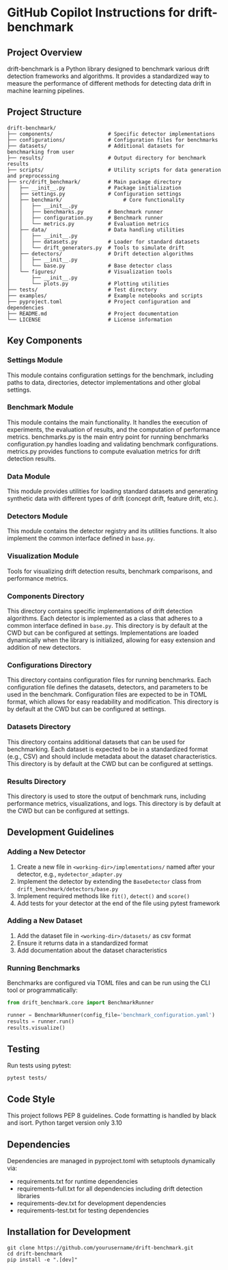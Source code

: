 # GitHub Copilot Instructions for drift-benchmark

## Project Overview

drift-benchmark is a Python library designed to benchmark various drift detection frameworks and algorithms.
It provides a standardized way to measure the performance of different methods for detecting data drift in machine learning pipelines.

## Project Structure

```
drift-benchmark/
├── components/                  # Specific detector implementations
├── configurations/              # Configuration files for benchmarks
├── datasets/                    # Additional datasets for benchmarking from user
├── results/                     # Output directory for benchmark results
├── scripts/                     # Utility scripts for data generation and preprocessing
├── src/drift_benchmark/         # Main package directory
│   ├── __init__.py              # Package initialization
│   ├── settings.py              # Configuration settings
│   ├── benchmark/                    # Core functionality
│   │   ├── __init__.py
│   │   ├── benchmarks.py        # Benchmark runner
│   │   ├── configuration.py     # Benchmark runner
│   │   └── metrics.py           # Evaluation metrics
│   ├── data/                    # Data handling utilities
│   │   ├── __init__.py
│   │   ├── datasets.py          # Loader for standard datasets
│   │   └── drift_generators.py  # Tools to simulate drift
│   ├── detectors/               # Drift detection algorithms
│   │   ├── __init__.py
│   │   └── base.py              # Base detector class
│   └── figures/                 # Visualization tools
│       ├── __init__.py
│       └── plots.py             # Plotting utilities
├── tests/                       # Test directory
├── examples/                    # Example notebooks and scripts
├── pyproject.toml               # Project configuration and dependencies
├── README.md                    # Project documentation
└── LICENSE                      # License information
```

## Key Components

### Settings Module

This module contains configuration settings for the benchmark, including paths to data, directories, detector implementations and other global settings.

### Benchmark Module

This module contains the main functionality. It handles the execution of experiments, the evaluation of results, and the computation of performance metrics.
benchmarks.py is the main entry point for running benchmarks
configuration.py handles loading and validating benchmark configurations.
metrics.py provides functions to compute evaluation metrics for drift detection results.

### Data Module

This module provides utilities for loading standard datasets and generating synthetic data with different types of drift (concept drift, feature drift, etc.).

### Detectors Module

This module contains the detector registry and its utilities functions. It also implement the common interface defined in `base.py`.

### Visualization Module

Tools for visualizing drift detection results, benchmark comparisons, and performance metrics.

### Components Directory

This directory contains specific implementations of drift detection algorithms. Each detector is implemented as a class that adheres to a common interface defined in `base.py`.
This directory is by default at the CWD but can be configured at settings.
Implementations are loaded dynamically when the library is initialized, allowing for easy extension and addition of new detectors.

### Configurations Directory

This directory contains configuration files for running benchmarks.
Each configuration file defines the datasets, detectors, and parameters to be used in the benchmark.
Configuration files are expected to be in TOML format, which allows for easy readability and modification.
This directory is by default at the CWD but can be configured at settings.

### Datasets Directory

This directory contains additional datasets that can be used for benchmarking.
Each dataset is expected to be in a standardized format (e.g., CSV) and should include metadata about the dataset characteristics.
This directory is by default at the CWD but can be configured at settings.

### Results Directory

This directory is used to store the output of benchmark runs, including performance metrics, visualizations, and logs.
This directory is by default at the CWD but can be configured at settings.

## Development Guidelines

### Adding a New Detector

1. Create a new file in `<working-dir>/implementations/` named after your detector, e.g., `mydetector_adapter.py`
2. Implement the detector by extending the `BaseDetector` class from `drift_benchmark/detectors/base.py`
3. Implement required methods like `fit()`, `detect()` and `score()`
4. Add tests for your detector at the end of the file using pytest framework

### Adding a New Dataset

1. Add the dataset file in `<working-dir>/datasets/` as csv format
2. Ensure it returns data in a standardized format
3. Add documentation about the dataset characteristics

### Running Benchmarks

Benchmarks are configured via TOML files and can be run using the CLI tool or programmatically:

```python
from drift_benchmark.core import BenchmarkRunner

runner = BenchmarkRunner(config_file='benchmark_configuration.yaml')
results = runner.run()
results.visualize()
```

## Testing

Run tests using pytest:

```
pytest tests/
```

## Code Style

This project follows PEP 8 guidelines. Code formatting is handled by black and isort.
Python target version only 3.10

## Dependencies

Dependencies are managed in pyproject.toml with setuptools dynamically via:

- requirements.txt for runtime dependencies
- requirements-full.txt for all dependencies including drift detection libraries
- requirements-dev.txt for development dependencies
- requirements-test.txt for testing dependencies

## Installation for Development

```
git clone https://github.com/yourusername/drift-benchmark.git
cd drift-benchmark
pip install -e ".[dev]"
```
